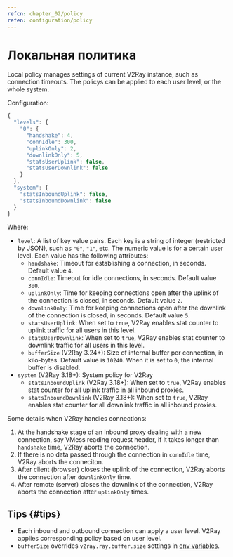 ```yaml
---
refcn: chapter_02/policy
refen: configuration/policy
---
```

# Локальная политика

Local policy manages settings of current V2Ray instance, such as connection timeouts. The policys can be applied to each user level, or the whole system.

Configuration:

```javascript
{
  "levels": {
    "0": {
      "handshake": 4,
      "connIdle": 300,
      "uplinkOnly": 2,
      "downlinkOnly": 5,
      "statsUserUplink": false,
      "statsUserDownlink": false
    }
  },
  "system": {
    "statsInboundUplink": false,
    "statsInboundDownlink": false
  }
}
```

Where:

* `level`: A list of key value pairs. Each key is a string of integer (restricted by JSON), such as `"0"`, `"1"`, etc. The numeric value is for a certain user level. Each value has the following attributes: 
  * `handshake`: Timeout for establishing a connection, in seconds. Default value `4`.
  * `connIdle`: Timeout for idle connections, in seconds. Default value `300`.
  * `uplinkOnly`: Time for keeping connections open after the uplink of the connection is closed, in seconds. Default value `2`.
  * `downlinkOnly`: Time for keeping connections open after the downlink of the connection is closed, in seconds. Default value `5`.
  * `statsUserUplink`: When set to `true`, V2Ray enables stat counter to uplink traffic for all users in this level.
  * `statsUserDownlink`: When set to `true`, V2Ray enables stat counter to downlink traffic for all users in this level.
  * `bufferSize` (V2Ray 3.24+): Size of internal buffer per connection, in kilo-bytes. Default value is `10240`. When it is set to `0`, the internal buffer is disabled.
* `system` (V2Ray 3.18+): System policy for V2Ray 
  * `statsInboundUplink` (V2Ray 3.18+): When set to `true`, V2Ray enables stat counter for all uplink traffic in all inbound proxies.
  * `statsInboundDownlink` (V2Ray 3.18+): When set to `true`, V2Ray enables stat counter for all downlink traffic in all inbound proxies.

Some details when V2Ray handles connections:

1. At the handshake stage of an inbound proxy dealing with a new connection, say VMess reading request header, if it takes longer than `handshake` time, V2Ray aborts the connection.
2. If there is no data passed through the connection in `connIdle` time, V2Ray aborts the conneciton.
3. After client (browser) closes the uplink of the connection, V2Ray aborts the connection after `downlinkOnly` time.
4. After remote (server) closes the downlink of the connection, V2Ray aborts the connection after `uplinkOnly` times.

## Tips {#tips}

* Each inbound and outbound connection can apply a user level. V2Ray applies corresponding policy based on user level.
* `bufferSize` overrides `v2ray.ray.buffer.size` settings in [env variables](env.md#cache-size-per-connection).